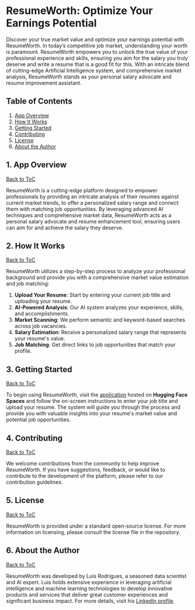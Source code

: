 # ResumeWorth: Optimize Your Earnings Potential

Discover your true market value and optimize your earnings potential with ResumeWorth. In today’s competitive job market, understanding your worth is paramount. ResumeWorth empowers you to unlock the true value of your professional experience and skills, ensuring you aim for the salary you truly deserve and write a resume that is a good fit for this. With an intricate blend of cutting-edge Artificial Intelligence system, and comprehensive market analysis, ResumeWorth stands as your personal salary advocate and resume improvement assistant.

<a name="toc"/></a>
## Table of Contents
<!--ts-->
1. [App Overview](#overview)
2. [How It Works](#howitworks)
3. [Getting Started](#gettingstarted)
4. [Contributing](#contributing)
5. [License](#license)
6. [About the Author](#author)
<!--te-->  

<a name="overview"/></a>
## 1. App Overview
[Back to ToC](#toc)

ResumeWorth is a cutting-edge platform designed to empower professionals by providing an intricate analysis of their resumes against current market trends, to offer a personalized salary range and connect them with matching job opportunities. By leveraging advanced AI techniques and comprehensive market data, ResumeWorth acts as a personal salary advocate and resume enhancement tool, ensuring users can aim for and achieve the salary they deserve.

<a name="howitworks"/></a>
## 2. How It Works
[Back to ToC](#toc)

ResumeWorth utilizes a step-by-step process to analyze your professional background and provide you with a comprehensive market value estimation and job matching:
1. **Upload Your Resume**: Start by entering your current job title and uploading your resume.
2. **AI-Powered Analysis**: Our AI system analyzes your experience, skills, and accomplishments.
3. **Market Scanning**: We perform semantic and keyword-based searches across job vacancies.
4. **Salary Estimation**: Receive a personalized salary range that represents your resume's value.
5. **Job Matching**: Get direct links to job opportunities that match your profile.

<a name="gettingstarted"/></a>
## 3. Getting Started
[Back to ToC](#toc)

To begin using ResumeWorth, visit the [application](https://huggingface.co/spaces/luisrodriguesphd/resume-worth) hosted on **Hugging Face Spaces** and follow the on-screen instructions to enter your job title and upload your resume. The system will guide you through the process and provide you with valuable insights into your resume's market value and potential job opportunities.

<a name="contributing"/></a>
## 4. Contributing
[Back to ToC](#toc)

We welcome contributions from the community to help improve ResumeWorth. If you have suggestions, feedback, or would like to contribute to the development of the platform, please refer to our contribution guidelines.

<a name="license"/></a>
## 5. License
[Back to ToC](#toc)

ResumeWorth is provided under a standard open-source license. For more information on licensing, please consult the license file in the repository.

<a name="author"/></a>
## 6. About the Author
[Back to ToC](#toc)

ResumeWorth was developed by Luis Rodrigues, a seasoned data scientist and AI expert. Luis holds extensive experience in leveraging artificial intelligence and machine learning technologies to develop innovative products and services that deliver great customer experiences and significant business impact. For more details, visit his [LinkedIn profile](https://www.linkedin.com/in/luisrodriguesphd/).